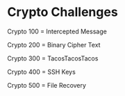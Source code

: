 # Crypto Challenges


Crypto 100 = Intercepted Message

Crypto 200 = Binary Cipher Text

Crypto 300 = TacosTacosTacos

Crypto 400 = SSH Keys

Crypto 500 = File Recovery